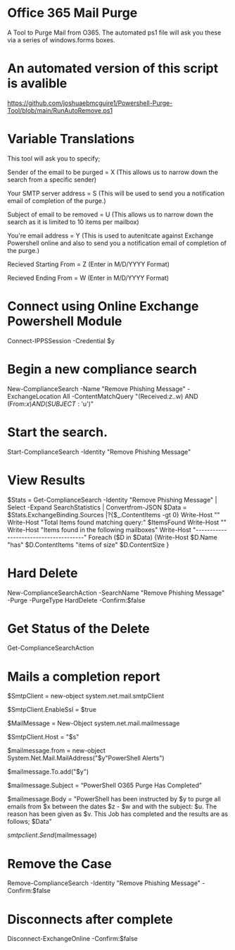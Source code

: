 # Office 365 Mail Purge

A Tool to Purge Mail from O365. The automated ps1 file will ask you these via a series of windows.forms boxes.

# An automated version of this script is avalible
https://github.com/joshuaebmcguire1/Powershell-Purge-Tool/blob/main/RunAutoRemove.ps1

# Variable Translations
 This tool will ask you to specify;
 
 Sender of the email to be purged = X (This allows us to narrow down the search from a specific sender)
 
 Your SMTP server address = S (This will be used to send you a notification email of completion of the purge.)
 
 Subject of email to be removed = U (This allows us to narrow down the search as it is limited to 10 items per mailbox)
 
 You're email address = Y (This is used to autenitcate against Exchange Powershell online and also to send you a notification email of completion of the purge.)
 
 Recieved Starting From = Z (Enter in M/D/YYYY Format)
 
 Recieved Ending From = W (Enter in M/D/YYYY Format)

# Connect using Online Exchange Powershell Module

Connect-IPPSSession -Credential $y

# Begin a new compliance search

New-ComplianceSearch -Name "Remove Phishing Message" -ExchangeLocation All -ContentMatchQuery "(Received:$z..$w) AND (From:$x) AND (SUBJECT:'$u')"

# Start the search.

Start-ComplianceSearch -Identity "Remove Phishing Message"

# View Results

$Stats = Get-ComplianceSearch -Identity "Remove Phishing Message" | Select -Expand SearchStatistics | Convertfrom-JSON
   $Data = $Stats.ExchangeBinding.Sources |?{$_.ContentItems -gt 0}
   Write-Host ""
   Write-Host "Total Items found matching query:" $ItemsFound 
   Write-Host ""
   Write-Host "Items found in the following mailboxes"
   Write-Host "--------------------------------------"
   Foreach ($D in $Data)  {Write-Host $D.Name "has" $D.ContentItems "items of size" $D.ContentSize }
   
# Hard Delete

New-ComplianceSearchAction -SearchName "Remove Phishing Message" -Purge -PurgeType HardDelete -Confirm:$false

# Get Status of the Delete

Get-ComplianceSearchAction

# Mails a completion report

$SmtpClient = new-object system.net.mail.smtpClient

$SmtpClient.EnableSsl = $true

$MailMessage = New-Object system.net.mail.mailmessage

$SmtpClient.Host = "$s"

$mailmessage.from = new-object System.Net.Mail.MailAddress("$y"PowerShell Alerts")

$mailmessage.To.add("$y")

$mailmessage.Subject = “PowerShell O365 Purge Has Completed”

$mailmessage.Body = "PowerShell has been instructed by $y to purge all emails from $x between the dates $z - $w and with the subject: $u. The reason has been given as $v. This Job has completed and the results are as follows; $Data"

$smtpclient.Send($mailmessage)

# Remove the Case
Remove-ComplianceSearch -Identity "Remove Phishing Message" -Confirm:$false

# Disconnects after complete

Disconnect-ExchangeOnline -Confirm:$false
